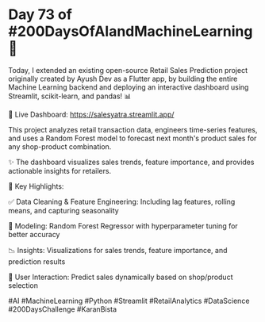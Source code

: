 # Day 73 of #200DaysOfAIandMachineLearning 🚀

Today, I extended an existing open-source Retail Sales Prediction project originally created by Ayush Dev as a Flutter app, by building the entire Machine Learning backend and deploying an interactive dashboard using Streamlit, scikit-learn, and pandas! 📊

🔗 Live Dashboard: https://salesyatra.streamlit.app/

This project analyzes retail transaction data, engineers time-series features, and uses a Random Forest model to forecast next month's product sales for any shop-product combination.

✨ The dashboard visualizes sales trends, feature importance, and provides actionable insights for retailers.

🔧 Key Highlights:

✅ Data Cleaning & Feature Engineering: Including lag features, rolling means, and capturing seasonality

🌲 Modeling: Random Forest Regressor with hyperparameter tuning for better accuracy

📉 Insights: Visualizations for sales trends, feature importance, and prediction results

🧠 User Interaction: Predict sales dynamically based on shop/product selection



#AI #MachineLearning #Python #Streamlit #RetailAnalytics #DataScience #200DaysChallenge #KaranBista